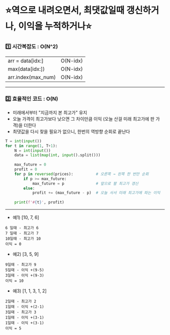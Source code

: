 # ⭐역으로 내려오면서, 최댓값일때 갱신하거나, 이익을 누적하거나⭐

### 1️⃣ 시간복잡도 : O(N^2)

|  |  |
| --- | --- |
| arr = data[idx:] | O(N-idx) |
| max(data[idx:]) | O(N-idx) |
| arr.index(max_num) | O(N-idx) |

<hr>

### 2️⃣ 효율적인 코드 : O(N)

- 미래에서부터 "지금까지 본 최고가" 유지
- 오늘 가격이 최고가보다 낮으면 그 차이만큼 이익 (오늘 산걸 미래 최고가에 판 가격)을 더한다
- 최댓값을 다시 찾을 필요가 없으니, 한번의 역방향 순회로 끝난다

```python
T = int(input())
for t in range(1, T+1):
    N = int(input())
    data = list(map(int, input().split()))
    
    max_future = 0
    profit = 0
    for p in reversed(prices):          # 오른쪽 → 왼쪽 한 번만 순회
        if p >= max_future:
            max_future = p              # 앞으로 팔 최고가 갱신
        else:
            profit += (max_future - p)  # 오늘 사서 미래 최고가에 파는 이익
    
    print(f'#{t}', profit)
```

<hr>

- 예1) [10, 7, 6]
```
6 일때 - 최고가 6
7 일때 - 최고가 7
10일때 - 최고가 10
이익 = 0
```
- 예2) [3, 5, 9]

```
9일때 - 최고가 9
5일때 - 이익 +(9-5)
3일때 - 이익 +(9-3)
이익 = 10
```
- 예3) [1, 1, 3, 1, 2]
```
2일때 - 최고가 2
1일때 - 이익 +(2-1)
3일때 - 최고가 3
1일때 - 이익 +(3-1)
1일때 - 이익 +(3-1)
이익 = 5
```